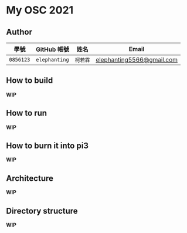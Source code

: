 # My OSC 2021

## Author

| 學號 | GitHub 帳號 | 姓名 | Email |
| --- | ----------- | --- | --- |
|`0856123`| `elephanting` | `柯若霖` | elephanting5566@gmail.com |

## How to build

**WIP**

## How to run

**WIP**

## How to burn it into pi3

**WIP**

## Architecture

**WIP**

## Directory structure

**WIP**
